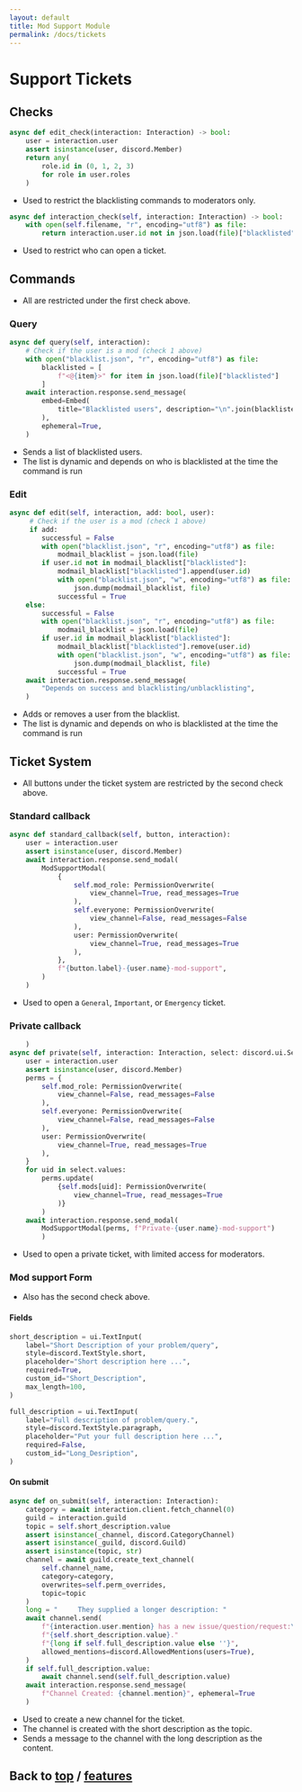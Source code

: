 ```yaml
---
layout: default
title: Mod Support Module
permalink: /docs/tickets
---
```


# Support Tickets

## Checks

```python
async def edit_check(interaction: Interaction) -> bool:
    user = interaction.user
    assert isinstance(user, discord.Member)
    return any(
        role.id in (0, 1, 2, 3)
        for role in user.roles
    )
```

- Used to restrict the blacklisting commands to moderators only.

```python
async def interaction_check(self, interaction: Interaction) -> bool:
    with open(self.filename, "r", encoding="utf8") as file:
        return interaction.user.id not in json.load(file)["blacklisted"]
```

- Used to restrict who can open a ticket.

## Commands

- All are restricted under the first check above.

### Query

```python
async def query(self, interaction):
	# Check if the user is a mod (check 1 above)
	with open("blacklist.json", "r", encoding="utf8") as file:
	    blacklisted = [
	        f"<@{item}>" for item in json.load(file)["blacklisted"]
	    ]
	await interaction.response.send_message(
	    embed=Embed(
	        title="Blacklisted users", description="\n".join(blacklisted)
	    ),
	    ephemeral=True,
	)
```

- Sends a list of blacklisted users.
- The list is dynamic and depends on who is blacklisted at the time the command is run

### Edit

```python
async def edit(self, interaction, add: bool, user):
	 # Check if the user is a mod (check 1 above)
	 if add:
	    successful = False
	    with open("blacklist.json", "r", encoding="utf8") as file:
	        modmail_blacklist = json.load(file)
	    if user.id not in modmail_blacklist["blacklisted"]:
	        modmail_blacklist["blacklisted"].append(user.id)
	        with open("blacklist.json", "w", encoding="utf8") as file:
	            json.dump(modmail_blacklist, file)
	        successful = True
	else:
	    successful = False
	    with open("blacklist.json", "r", encoding="utf8") as file:
	        modmail_blacklist = json.load(file)
	    if user.id in modmail_blacklist["blacklisted"]:
	        modmail_blacklist["blacklisted"].remove(user.id)
	        with open("blacklist.json", "w", encoding="utf8") as file:
	            json.dump(modmail_blacklist, file)
	        successful = True
	await interaction.response.send_message(
		"Depends on success and blacklisting/unblacklisting",
	)
```

 - Adds or removes a user from the blacklist.
 - The list is dynamic and depends on who is blacklisted at the time the command is run

## Ticket System

- All buttons under the ticket system are restricted by the second check above.

### Standard callback

```python
async def standard_callback(self, button, interaction):
    user = interaction.user
    assert isinstance(user, discord.Member)
    await interaction.response.send_modal(
        ModSupportModal(
            {
                self.mod_role: PermissionOverwrite(
                    view_channel=True, read_messages=True
                ),
                self.everyone: PermissionOverwrite(
                    view_channel=False, read_messages=False
                ),
                user: PermissionOverwrite(
                    view_channel=True, read_messages=True
                ),
            },
            f"{button.label}-{user.name}-mod-support",
        )
    )
```

- Used to open a `General`, `Important`, or `Emergency` ticket.

### Private callback

```python
    )
async def private(self, interaction: Interaction, select: discord.ui.Select):
    user = interaction.user
    assert isinstance(user, discord.Member)
    perms = {
        self.mod_role: PermissionOverwrite(
            view_channel=False, read_messages=False
        ),
        self.everyone: PermissionOverwrite(
            view_channel=False, read_messages=False
        ),
        user: PermissionOverwrite(
            view_channel=True, read_messages=True
        ),
    }
    for uid in select.values:
        perms.update(
            {self.mods[uid]: PermissionOverwrite(
                view_channel=True, read_messages=True
            )}
        )
    await interaction.response.send_modal(
        ModSupportModal(perms, f"Private-{user.name}-mod-support")
        )
```

 - Used to open a private ticket, with limited access for moderators.

### Mod support Form

- Also has the second check above.

#### Fields

```python
short_description = ui.TextInput(
    label="Short Description of your problem/query",
    style=discord.TextStyle.short,
    placeholder="Short description here ...",
    required=True,
    custom_id="Short_Description",
    max_length=100,
)

full_description = ui.TextInput(
    label="Full description of problem/query.",
    style=discord.TextStyle.paragraph,
    placeholder="Put your full description here ...",
    required=False,
    custom_id="Long_Desription",
)
```

#### On submit

```python
async def on_submit(self, interaction: Interaction):
	category = await interaction.client.fetch_channel(0)
	guild = interaction.guild
	topic = self.short_description.value
	assert isinstance(_channel, discord.CategoryChannel)
	assert isinstance(_guild, discord.Guild)
	assert isinstance(topic, str)
	channel = await guild.create_text_channel(
		self.channel_name,
		category=category,
		overwrites=self.perm_overrides,
		topic=topic
	)
	long = "     They supplied a longer description: "
	await channel.send(
	    f"{interaction.user.mention} has a new issue/question/request:\n"
	    f"{self.short_description.value}."
	    f"{long if self.full_description.value else ''}",
	    allowed_mentions=discord.AllowedMentions(users=True),
	)
	if self.full_description.value:
	    await channel.send(self.full_description.value)
	await interaction.response.send_message(
		f"Channel Created: {channel.mention}", ephemeral=True
	)
```

 - Used to create a new channel for the ticket.
 - The channel is created with the short description as the topic.
 - Sends a message to the channel with the long description as the content.

## Back to [top](./tickets) / [features](.)

